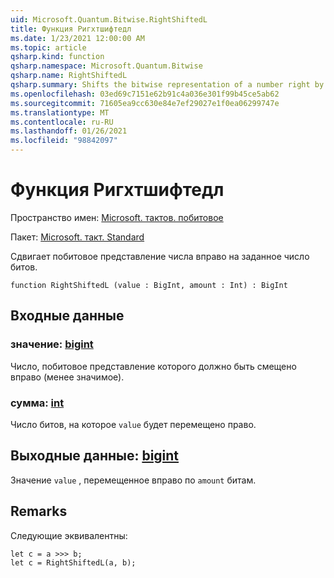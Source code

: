 ```yaml
---
uid: Microsoft.Quantum.Bitwise.RightShiftedL
title: Функция Ригхтшифтедл
ms.date: 1/23/2021 12:00:00 AM
ms.topic: article
qsharp.kind: function
qsharp.namespace: Microsoft.Quantum.Bitwise
qsharp.name: RightShiftedL
qsharp.summary: Shifts the bitwise representation of a number right by a given number of bits.
ms.openlocfilehash: 03ed69c7151e62b91c4a036e301f99b45ce5ab62
ms.sourcegitcommit: 71605ea9cc630e84e7ef29027e1f0ea06299747e
ms.translationtype: MT
ms.contentlocale: ru-RU
ms.lasthandoff: 01/26/2021
ms.locfileid: "98842097"
---
```

# <a name="rightshiftedl-function"></a>Функция Ригхтшифтедл

Пространство имен: [Microsoft. тактов. побитовое](xref:Microsoft.Quantum.Bitwise)

Пакет: [Microsoft. такт. Standard](https://nuget.org/packages/Microsoft.Quantum.Standard)


Сдвигает побитовое представление числа вправо на заданное число битов.

```qsharp
function RightShiftedL (value : BigInt, amount : Int) : BigInt
```


## <a name="input"></a>Входные данные

### <a name="value--bigint"></a>значение: [bigint](xref:microsoft.quantum.lang-ref.bigint)

Число, побитовое представление которого должно быть смещено вправо (менее значимое).


### <a name="amount--int"></a>сумма: [int](xref:microsoft.quantum.lang-ref.int)

Число битов, на которое `value` будет перемещено право.



## <a name="output--bigint"></a>Выходные данные: [bigint](xref:microsoft.quantum.lang-ref.bigint)

Значение `value` , перемещенное вправо по `amount` битам.

## <a name="remarks"></a>Remarks

Следующие эквивалентны:

```qsharp
let c = a >>> b;
let c = RightShiftedL(a, b);
```
